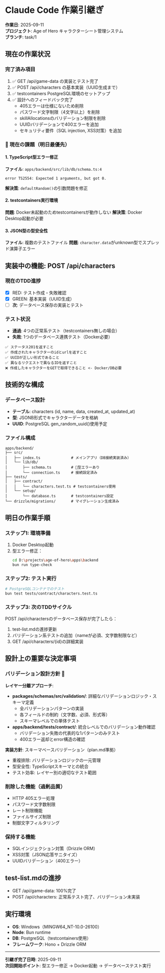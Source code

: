 # Claude Code 作業引継ぎ

**作業日**: 2025-09-11  
**プロジェクト**: Age of Hero キャラクターシート管理システム  
**ブランチ**: task/1

## 現在の作業状況

### 完了済み項目
1. ✅ GET /api/game-data の実装とテスト完了
2. ✅ POST /api/characters の基本実装（UUID生成まで）
3. ✅ testcontainers PostgreSQL環境のセットアップ
4. ✅ 設計へのフィードバック完了
   - 405エラーは仕様にないため削除
   - パスワード文字制限（4文字以上）を削除
   - skillAllocationsのバリデーション制限を削除
   - UUIDバリデーションで400エラーを追加
   - セキュリティ要件（SQL injection, XSS対策）を追加

### 🚨 現在の課題（明日最優先）

#### 1. TypeScript型エラー修正
**ファイル**: `apps/backend/src/lib/db/schema.ts:4`
```
error TS2554: Expected 1 arguments, but got 0.
```
**解決策**: `defaultRandom()`の引数問題を修正

#### 2. testcontainers実行環境
**問題**: Docker未起動のためtestcontainersが動作しない
**解決策**: Docker Desktop起動が必要

#### 3. JSON型の型安全性
**ファイル**: 複数のテストファイル
**問題**: `character.data`がunknown型でスプレッド演算子エラー

## 実装中の機能: POST /api/characters

### 現在のTDD進捗
- [x] RED: テスト作成・失敗確認
- [x] GREEN: 基本実装（UUID生成）
- [ ] **次**: データベース保存の実装とテスト

### テスト状況
- **通過**: 4つの正常系テスト（testcontainers無しの場合）
- **失敗**: 1つのデータベース連携テスト（Docker必要）

```
✅ ステータス201を返すこと
✅ 作成されたキャラクターのidとurlを返すこと  
✅ UUIDが正しい形式であること
✅ 異なるリクエストで異なるIDを返すこと
❌ 作成したキャラクターをGETで取得できること <- Docker/DB必要
```

## 技術的な構成

### データベース設計
- **テーブル**: characters (id, name, data, created_at, updated_at)
- **型**: JSONB形式でキャラクターデータを格納
- **UUID**: PostgreSQL gen_random_uuid()使用予定

### ファイル構成
```
apps/backend/
├── src/
│   ├── index.ts              # メインアプリ（DB接続実装済み）
│   └── lib/db/
│       ├── schema.ts         # 🚨型エラーあり
│       └── connection.ts     # 接続設定済み
├── tests/
│   ├── contract/
│   │   └── characters.test.ts # testcontainers使用
│   └── setup/
│       └── database.ts       # testcontainers設定
└── drizzle/migrations/       # マイグレーション生成済み
```

## 明日の作業手順

### ステップ1: 環境準備
1. Docker Desktop起動
2. 型エラー修正：
   ```bash
   cd D:\projects\age-of-hero\apps\backend
   bun run type-check
   ```

### ステップ2: テスト実行
```bash
# PostgreSQLコンテナでのテスト
bun test tests/contract/characters.test.ts
```

### ステップ3: 次のTDDサイクル
POST /api/charactersのデータベース保存が完了したら：
1. test-list.mdの進捗更新
2. バリデーション系テストの追加（nameが必須、文字数制限など）
3. GET /api/characters/{id}の詳細実装

## 設計上の重要な決定事項

### バリデーション設計方針 🔄
**レイヤー分離アプローチ**:
- **packages/schemas/src/validation/**: 詳細なバリデーションロジック・スキーマ定義
  - 全バリデーションパターンの実装
  - 各フィールドの制約（文字数、必須、形式等）
  - スキーマレベルでの単体テスト
- **apps/backend/tests/contract/**: 統合レベルでのバリデーション動作確認
  - バリデーション失敗の代表的な1パターンのみテスト
  - 400エラー返却とerror構造の確認

**実装方針**: スキーマベースバリデーション（plan.md準拠）
- 重複排除: バリデーションロジックの一元管理
- 型安全性: TypeScriptスキーマとの統合
- テスト効率: レイヤー別の適切なテスト範囲

### 削除した機能（過剰品質）
- HTTP 405エラー処理
- パスワード文字数制限
- レート制限機能
- ファイルサイズ制限
- 制御文字フィルタリング

### 保持する機能
- SQLインジェクション対策（Drizzle ORM）
- XSS対策（JSON応答サニタイズ）
- UUIDバリデーション（400エラー）

## test-list.mdの進捗
- GET /api/game-data: 100%完了
- POST /api/characters: 正常系テスト完了、バリデーション未実装

## 実行環境
- **OS**: Windows（MINGW64_NT-10.0-26100）
- **Node**: Bun runtime
- **DB**: PostgreSQL（testcontainers使用）
- **フレームワーク**: Hono + Drizzle ORM

---
**引継ぎ完了日時**: 2025-09-11  
**次回開始ポイント**: 型エラー修正 → Docker起動 → データベーステスト実行